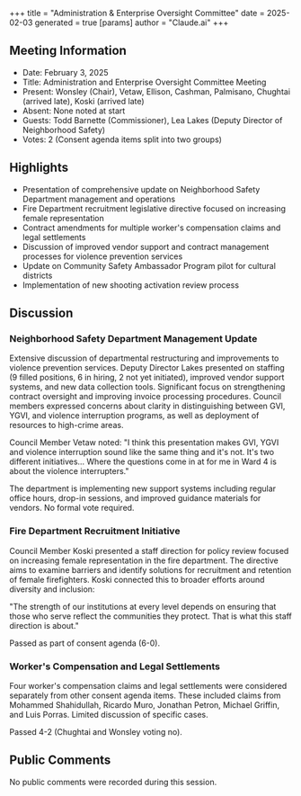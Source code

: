 +++
title = "Administration & Enterprise Oversight Committee"
date = 2025-02-03
 generated = true
[params]
  author = "Claude.ai"
+++

## Meeting Information
- Date: February 3, 2025
- Title: Administration and Enterprise Oversight Committee Meeting
- Present: Wonsley (Chair), Vetaw, Ellison, Cashman, Palmisano, Chughtai (arrived late), Koski (arrived late)
- Absent: None noted at start
- Guests: Todd Barnette (Commissioner), Lea Lakes (Deputy Director of Neighborhood Safety)
- Votes: 2 (Consent agenda items split into two groups)

## Highlights
* Presentation of comprehensive update on Neighborhood Safety Department management and operations
* Fire Department recruitment legislative directive focused on increasing female representation
* Contract amendments for multiple worker's compensation claims and legal settlements
* Discussion of improved vendor support and contract management processes for violence prevention services
* Update on Community Safety Ambassador Program pilot for cultural districts
* Implementation of new shooting activation review process

## Discussion

### Neighborhood Safety Department Management Update
Extensive discussion of departmental restructuring and improvements to violence prevention services. Deputy Director Lakes presented on staffing (9 filled positions, 6 in hiring, 2 not yet initiated), improved vendor support systems, and new data collection tools. Significant focus on strengthening contract oversight and improving invoice processing procedures. Council members expressed concerns about clarity in distinguishing between GVI, YGVI, and violence interruption programs, as well as deployment of resources to high-crime areas.

Council Member Vetaw noted: "I think this presentation makes GVI, YGVI and violence interruption sound like the same thing and it's not. It's two different initiatives... Where the questions come in at for me in Ward 4 is about the violence interrupters."

The department is implementing new support systems including regular office hours, drop-in sessions, and improved guidance materials for vendors. No formal vote required.

### Fire Department Recruitment Initiative
Council Member Koski presented a staff direction for policy review focused on increasing female representation in the fire department. The directive aims to examine barriers and identify solutions for recruitment and retention of female firefighters. Koski connected this to broader efforts around diversity and inclusion:

"The strength of our institutions at every level depends on ensuring that those who serve reflect the communities they protect. That is what this staff direction is about."

Passed as part of consent agenda (6-0).

### Worker's Compensation and Legal Settlements
Four worker's compensation claims and legal settlements were considered separately from other consent agenda items. These included claims from Mohammed Shahidullah, Ricardo Muro, Jonathan Petron, Michael Griffin, and Luis Porras. Limited discussion of specific cases.

Passed 4-2 (Chughtai and Wonsley voting no).

## Public Comments
No public comments were recorded during this session.
